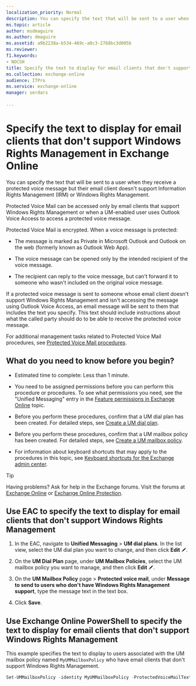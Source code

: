```yaml
---
localization_priority: Normal
description: You can specify the text that will be sent to a user when they receive a protected voice message but their email client doesn't support Information Rights Management (IRM) or Windows Rights Management.
ms.topic: article
author: msdmaguire
ms.author: dmaguire
ms.assetid: a9b2238a-b534-469c-a0c3-2768bc3d005b
ms.reviewer: 
f1.keywords:
- NOCSH
title: Specify the text to display for email clients that don't support Windows Rights Management in Exchange Online
ms.collection: exchange-online
audience: ITPro
ms.service: exchange-online
manager: serdars

---
```


# Specify the text to display for email clients that don't support Windows Rights Management in Exchange Online

You can specify the text that will be sent to a user when they receive a protected voice message but their email client doesn't support Information Rights Management (IRM) or Windows Rights Management.

Protected Voice Mail can be accessed only by email clients that support Windows Rights Management or when a UM-enabled user uses Outlook Voice Access to access a protected voice message.

Protected Voice Mail is encrypted. When a voice message is protected:

- The message is marked as Private in Microsoft Outlook and Outlook on the web (formerly known as Outlook Web App).

- The voice message can be opened only by the intended recipient of the voice message.

- The recipient can reply to the voice message, but can't forward it to someone who wasn't included on the original voice message.

If a protected voice message is sent to someone whose email client doesn't support Windows Rights Management and isn't accessing the message using Outlook Voice Access, an email message will be sent to them that includes the text you specify. This text should include instructions about what the called party should do to be able to receive the protected voice message.

For additional management tasks related to Protected Voice Mail procedures, see [Protected Voice Mail procedures](protected-voice-mail-procedures.md).

## What do you need to know before you begin?

- Estimated time to complete: Less than 1 minute.

- You need to be assigned permissions before you can perform this procedure or procedures. To see what permissions you need, see the "Unified Messaging" entry in the [Feature permissions in Exchange Online](../../permissions-exo/feature-permissions.md) topic.

- Before you perform these procedures, confirm that a UM dial plan has been created. For detailed steps, see [Create a UM dial plan](../../voice-mail-unified-messaging/connect-voice-mail-system/create-um-dial-plan.md).

- Before you perform these procedures, confirm that a UM mailbox policy has been created. For detailed steps, see [Create a UM mailbox policy](../../voice-mail-unified-messaging/set-up-voice-mail/create-um-mailbox-policy.md).

- For information about keyboard shortcuts that may apply to the procedures in this topic, see [Keyboard shortcuts for the Exchange admin center](../../accessibility/keyboard-shortcuts-in-admin-center.md).

> [!TIP]
> Having problems? Ask for help in the Exchange forums. Visit the forums at [Exchange Online](https://social.technet.microsoft.com/forums/msonline/home?forum=onlineservicesexchange) or [Exchange Online Protection](https://social.technet.microsoft.com/forums/forefront/home?forum=FOPE).

## Use EAC to specify the text to display for email clients that don't support Windows Rights Management

1. In the EAC, navigate to **Unified Messaging** \> **UM dial plans**. In the list view, select the UM dial plan you want to change, and then click **Edit** ![Edit icon](../../media/ITPro_EAC_EditIcon.gif).

2. On the **UM Dial Plan** page, under **UM Mailbox Policies**, select the UM mailbox policy you want to manage, and then click **Edit** ![Edit icon](../../media/ITPro_EAC_EditIcon.gif).

3. On the **UM Mailbox Policy** page \> **Protected voice mail**, under **Message to send to users who don't have Windows Rights Management support**, type the message text in the text box.

4. Click **Save**.

## Use Exchange Online PowerShell to specify the text to display for email clients that don't support Windows Rights Management

This example specifies the text to display to users associated with the UM mailbox policy named `MyUMMailboxPolicy` who have email clients that don't support Windows Rights Management.

```PowerShell
Set-UMMailboxPolicy -identity MyUMMailboxPolicy -ProtectedVoiceMailText "Your email client software does not support Protected Voice Mail. Please contact the Help Desk."
```
